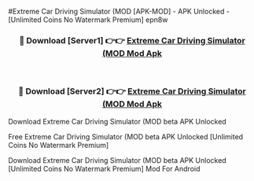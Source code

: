#Extreme Car Driving Simulator (MOD [APK-MOD] - APK Unlocked - [Unlimited Coins No Watermark Premium] epn8w



<div align="center">

<h3>🔴 Download [Server1] 👉👉 <a href="https://momento.my/?title=Extreme_Car_Driving_Simulator_(MOD">Extreme Car Driving Simulator (MOD Mod Apk</a></h3><br>

<h3>🔴 Download [Server2] 👉👉 <a href="https://momento.my/?title=Extreme_Car_Driving_Simulator_(MOD">Extreme Car Driving Simulator (MOD Mod Apk</a></h3>
</div>



Download Extreme Car Driving Simulator (MOD beta APK Unlocked

Free Extreme Car Driving Simulator (MOD beta APK Unlocked [Unlimited Coins No Watermark Premium]

Download Extreme Car Driving Simulator (MOD beta APK Unlocked [Unlimited Coins No Watermark Premium] Mod For Android
